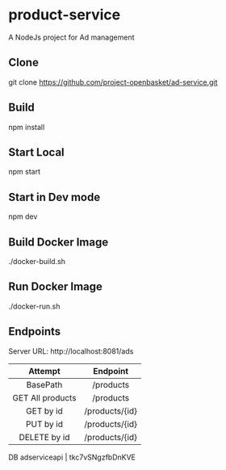 # product-service
A NodeJs project for Ad management

## Clone
git clone https://github.com/project-openbasket/ad-service.git

## Build
npm install

## Start Local
npm start

## Start in Dev mode
npm dev

## Build Docker Image
./docker-build.sh

## Run Docker Image
./docker-run.sh


## Endpoints
Server URL: http://localhost:8081/ads

| Attempt | Endpoint  |
| :---: | :---: |
| BasePath | /products |
| GET All products | /products |
| GET by id | /products/{id} |
| PUT by id | /products/{id} |
| DELETE by id | /products/{id} |


DB
adserviceapi | tkc7vSNgzfbDnKVE